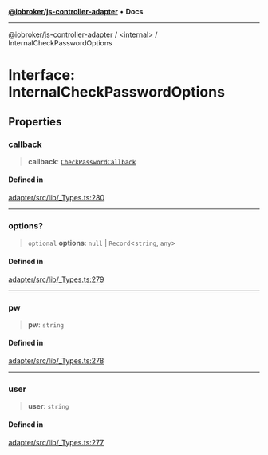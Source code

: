 [**@iobroker/js-controller-adapter**](../../README.md) • **Docs**

***

[@iobroker/js-controller-adapter](../../globals.md) / [\<internal\>](../README.md) / InternalCheckPasswordOptions

# Interface: InternalCheckPasswordOptions

## Properties

### callback

> **callback**: [`CheckPasswordCallback`](../type-aliases/CheckPasswordCallback.md)

#### Defined in

[adapter/src/lib/\_Types.ts:280](https://github.com/ioBroker/ioBroker.js-controller/blob/40cb80c182f7d6dd76c85ace42cdd78fa9b7a8dc/packages/adapter/src/lib/_Types.ts#L280)

***

### options?

> `optional` **options**: `null` \| `Record`\<`string`, `any`\>

#### Defined in

[adapter/src/lib/\_Types.ts:279](https://github.com/ioBroker/ioBroker.js-controller/blob/40cb80c182f7d6dd76c85ace42cdd78fa9b7a8dc/packages/adapter/src/lib/_Types.ts#L279)

***

### pw

> **pw**: `string`

#### Defined in

[adapter/src/lib/\_Types.ts:278](https://github.com/ioBroker/ioBroker.js-controller/blob/40cb80c182f7d6dd76c85ace42cdd78fa9b7a8dc/packages/adapter/src/lib/_Types.ts#L278)

***

### user

> **user**: `string`

#### Defined in

[adapter/src/lib/\_Types.ts:277](https://github.com/ioBroker/ioBroker.js-controller/blob/40cb80c182f7d6dd76c85ace42cdd78fa9b7a8dc/packages/adapter/src/lib/_Types.ts#L277)
